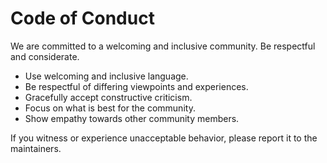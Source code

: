# Code of Conduct

We are committed to a welcoming and inclusive community. Be respectful and considerate.

- Use welcoming and inclusive language.
- Be respectful of differing viewpoints and experiences.
- Gracefully accept constructive criticism.
- Focus on what is best for the community.
- Show empathy towards other community members.

If you witness or experience unacceptable behavior, please report it to the maintainers.
